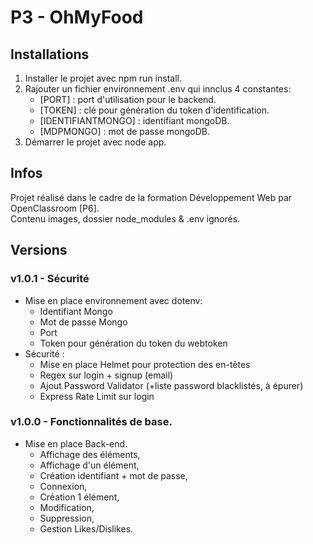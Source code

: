 # P3 - OhMyFood

## Installations 
1. Installer le projet avec npm run install. 
2. Rajouter un fichier environnement .env qui innclus 4 constantes:
    - [PORT] : port d'utilisation pour le backend.
    - [TOKEN] : clé pour génération du token d'identification.
    - [IDENTIFIANTMONGO] : identifiant mongoDB. 
    - [MDPMONGO] : mot de passe mongoDB.
3. Démarrer le projet avec node app. 

## Infos  
Projet réalisé dans le cadre de la formation Développement Web par OpenClassroom [P6].  
Contenu images, dossier node_modules & .env ignorés.

## Versions 

### v1.0.1 - Sécurité

* Mise en place environnement avec dotenv:
    - Identifiant Mongo
    - Mot de passe Mongo
    - Port
    - Token pour génération du token du webtoken
* Sécurité :
    - Mise en place Helmet pour protection des en-têtes
    - Regex sur login + signup (email)
    - Ajout Password Validator (+liste password blacklistés, à épurer)
    - Express Rate Limit sur login

### v1.0.0 - Fonctionnalités de base.

* Mise en place Back-end.
    - Affichage des éléments, 
    - Affichage d'un élément, 
    - Création identifiant + mot de passe,
    - Connexion, 
    - Création 1 élément, 
    - Modification, 
    - Suppression, 
    - Gestion Likes/Dislikes.